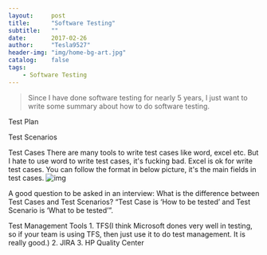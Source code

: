 ```yaml
---
layout:     post
title:      "Software Testing"
subtitle:   ""
date:       2017-02-26
author:     "Tesla9527"
header-img: "img/home-bg-art.jpg"
catalog:    false
tags:
    - Software Testing
---
```

>Since I have done software testing for nearly 5 years, I just want to write some summary about how to do software testing.

Test Plan

Test Scenarios

Test Cases
	There are many tools to write test cases like word, excel etc. But I hate to use word to write test cases, it's fucking bad.
	Excel is ok for write test cases. You can follow the format in below picture, it's the main fields in test cases.
	![img](/img/in-post/SoftwareTesting1.png)

A good question to be asked in an interview: What is the difference between Test Cases and Test Scenarios?
“Test Case is ‘How to be tested’ and Test Scenario is ‘What to be tested’”.

Test Management Tools
	1. TFS(I think Microsoft dones very well in testing, so if your team is using TFS, then just use it to do test management. It is really good.)
	2. JIRA
	3. HP Quality Center
